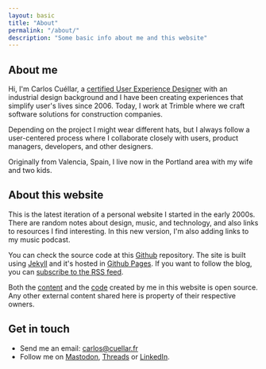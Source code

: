 ```yaml
---
layout: basic
title: "About"
permalink: "/about/"
description: "Some basic info about me and this website"
---
```


## About me

Hi, I'm Carlos Cuéllar, a [certified User Experience Designer](/assets/certificates/nng-ux-certificate-cuellar.pdf) with an industrial design background and I have been creating experiences that simplify user's lives since 2006. Today, I work at Trimble where we craft software solutions for construction companies.

Depending on the project I might wear different hats, but I always follow a user-centered process where I collaborate closely with users, product managers, developers, and other designers. 

Originally from Valencia, Spain, I live now in the Portland area with my wife and two kids.

## About this website

This is the latest iteration of a personal website I started in the early 2000s. There are random notes about design, music, and technology, and also links to resources I find interesting. In this new version, I'm also adding links to my music podcast.

You can check the source code at this [Github](https://github.com/cuellarfr/cuellarfr.github.io) repository. The site is built using [Jekyll](https://jekyllrb.com/) and it's hosted in [Github Pages](https://pages.github.com/). If you want to follow the blog, you can [subscribe to the RSS feed](/atom).

Both the [content](https://creativecommons.org/licenses/by-sa/4.0/) and the [code](https://github.com/cuellarfr/cuellarfr.github.io/blob/master/LICENSE.md) created by me in this website is open source. Any other external content shared here is property of their respective owners.

## Get in touch
- Send me an email: [carlos@cuellar.fr](mailto:carlos@cuellar.fr)
- Follow me on [Mastodon](https://social.vivaldi.net/@cuellarfr), [Threads](https://www.threads.net/@cuellarfr) or [LinkedIn](https://www.linkedin.com/in/cuellarfr).
